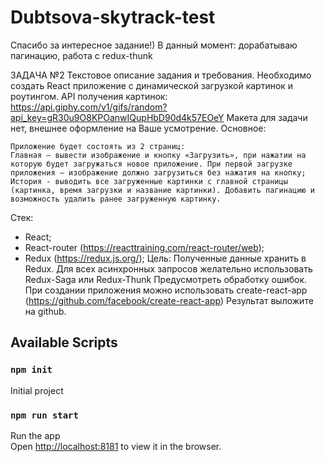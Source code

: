 # Dubtsova-skytrack-test

Спасибо за интересное задание!)
В данный момент: дорабатываю пагинацию, работа с redux-thunk 

ЗАДАЧА №2
Текстовое описание задания и требования. 
Необходимо создать React приложение с динамической загрузкой картинок и роутингом.
API получения картинок: 
https://api.giphy.com/v1/gifs/random?api_key=gR30u9O8KPOanwIQupHbD90d4k57EOeY
Макета для задачи нет, внешнее оформление на Ваше усмотрение. 
Основное:
```
Приложение будет состоять из 2 страниц:
Главная — вывести изображение и кнопку «Загрузить», при нажатии на которую будет загружаться новое приложение. При первой загрузке приложения — изображение должно загрузиться без нажатия на кнопку;
История - выводить все загруженные картинки с главной страницы (картинка, время загрузки и название картинки). Добавить пагинацию и возможность удалить ранее загруженную картинку.
```
Стек:
* React;
* React-router (https://reacttraining.com/react-router/web);
* Redux (https://redux.js.org/);
Цель:
Полученные данные хранить в Redux.
Для всех асинхронных запросов желательно использовать Redux-Saga или Redux-Thunk
Предусмотреть обработку ошибок.
При создании приложения можно использовать create-react-app (https://github.com/facebook/create-react-app)
Результат выложите на github.

## Available Scripts
### `npm init `

Initial project

### `npm run start`

Run the app<br>
Open [http://localhost:8181](http://localhost:8181) to view it in the browser.<br>

